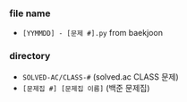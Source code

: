 ### file name
- `[YYMMDD] - [문제 #].py` from baekjoon

### directory
- `SOLVED-AC/CLASS-#` (solved.ac CLASS 문제)
- `[문제집 #] [문제집 이름]` (백준 문제집)